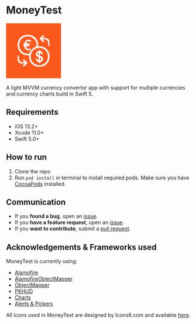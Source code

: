 # MoneyTest

<p align="left">
  <img width="150" height="150" src="https://raw.githubusercontent.com/rursache/MoneyTest/master/App%20Files/Assets.xcassets/AppIcon.appiconset/152.png?token=AA472EEOSP47YAHZUODXPI26GME24" />
</p>

A light MVVM currency convertor app with support for multiple currencies and currency charts build in Swift 5.

## Requirements
 - iOS 13.2+
 - Xcode 11.0+
 - Swift 5.0+

## How to run

1. Clone the repo
2. Run ```pod install``` in terminal to install required pods. Make sure you have [CocoaPods](https://guides.cocoapods.org/using/getting-started.html) installed.

## Communication
- If you **found a bug**, open an [issue](https://github.com/rursache/ToDoList/issues).
- If you **have a feature request**, open an [issue](https://github.com/rursache/ToDoList/issues).
- If you **want to contribute**, submit a [pull request]().

## Acknowledgements & Frameworks used

MoneyTest is currently using:

 - [Alamofire](https://github.com/Alamofire/Alamofire)
 - [AlamofireObjectMapper](https://github.com/tristanhimmelman/AlamofireObjectMapper)
 - [ObjectMapper](https://github.com/tristanhimmelman/ObjectMapper)
 - [PKHUD](https://github.com/pkluz/PKHUD)
 - [Charts](https://github.com/danielgindi/Charts)
 - [Alerts & Pickers](https://github.com/dillidon/alerts-and-pickers)

All icons used in MoneyTest are designed by Icons8.com and available [here](http://icons8.com).